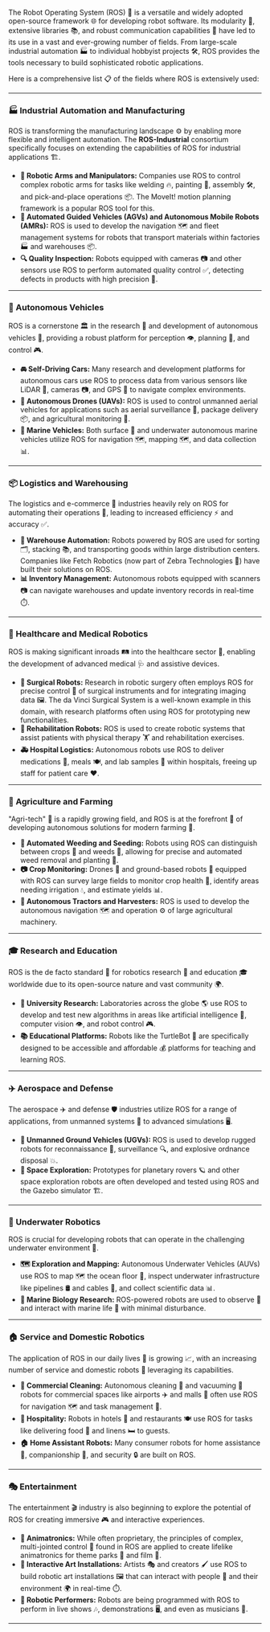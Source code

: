 
The Robot Operating System (ROS) 🤖 is a versatile and widely adopted open-source framework 🌐 for developing robot software. Its modularity 🧩, extensive libraries 📚, and robust communication capabilities 📡 have led to its use in a vast and ever-growing number of fields. From large-scale industrial automation 🏭 to individual hobbyist projects 🛠️, ROS provides the tools necessary to build sophisticated robotic applications.

Here is a comprehensive list 📋 of the fields where ROS is extensively used:

---

### **🏭 Industrial Automation and Manufacturing**

ROS is transforming the manufacturing landscape ⚙️ by enabling more flexible and intelligent automation. The **ROS-Industrial** consortium specifically focuses on extending the capabilities of ROS for industrial applications 🏗️.

* **🤖 Robotic Arms and Manipulators:** Companies use ROS to control complex robotic arms for tasks like welding 🔥, painting 🎨, assembly 🛠️, and pick-and-place operations 📦. The MoveIt! motion planning framework is a popular ROS tool for this.
* **🚚 Automated Guided Vehicles (AGVs) and Autonomous Mobile Robots (AMRs):** ROS is used to develop the navigation 🗺️ and fleet management systems for robots that transport materials within factories 🏭 and warehouses 📦.
* **🔍 Quality Inspection:** Robots equipped with cameras 📷 and other sensors use ROS to perform automated quality control ✅, detecting defects in products with high precision 🎯.

---

### **🚗 Autonomous Vehicles**

ROS is a cornerstone 🏛️ in the research 🔬 and development of autonomous vehicles 🚙, providing a robust platform for perception 👁️, planning 🧠, and control 🎮.

* **🚘 Self-Driving Cars:** Many research and development platforms for autonomous cars use ROS to process data from various sensors like LiDAR 📡, cameras 📷, and GPS 📍 to navigate complex environments.
* **🚁 Autonomous Drones (UAVs):** ROS is used to control unmanned aerial vehicles for applications such as aerial surveillance 👀, package delivery 📦, and agricultural monitoring 🌾.
* **🚤 Marine Vehicles:** Both surface 🌊 and underwater autonomous marine vehicles utilize ROS for navigation 🗺️, mapping 🗺️, and data collection 📊.

---

### **📦 Logistics and Warehousing**

The logistics and e-commerce 🛒 industries heavily rely on ROS for automating their operations 🤖, leading to increased efficiency ⚡ and accuracy ✅.

* **🏢 Warehouse Automation:** Robots powered by ROS are used for sorting 🗂️, stacking 📚, and transporting goods within large distribution centers. Companies like Fetch Robotics (now part of Zebra Technologies 🦓) have built their solutions on ROS.
* **📊 Inventory Management:** Autonomous robots equipped with scanners 📷 can navigate warehouses and update inventory records in real-time ⏱️.

---

### **🏥 Healthcare and Medical Robotics**

ROS is making significant inroads 🛤️ into the healthcare sector 🏥, enabling the development of advanced medical 🩺 and assistive devices.

* **🔪 Surgical Robots:** Research in robotic surgery often employs ROS for precise control 🎯 of surgical instruments and for integrating imaging data 🖼️. The da Vinci Surgical System is a well-known example in this domain, with research platforms often using ROS for prototyping new functionalities.
* **🦾 Rehabilitation Robots:** ROS is used to create robotic systems that assist patients with physical therapy 🏋️ and rehabilitation exercises.
* **🚑 Hospital Logistics:** Autonomous robots use ROS to deliver medications 💊, meals 🍽️, and lab samples 🧪 within hospitals, freeing up staff for patient care ❤️.

---

### **🌾 Agriculture and Farming**

"Agri-tech" 🌱 is a rapidly growing field, and ROS is at the forefront 🚀 of developing autonomous solutions for modern farming 🚜.

* **🌱 Automated Weeding and Seeding:** Robots using ROS can distinguish between crops 🌾 and weeds 🌿, allowing for precise and automated weed removal and planting 🌱.
* **📷 Crop Monitoring:** Drones 🚁 and ground-based robots 🤖 equipped with ROS can survey large fields to monitor crop health 🌿, identify areas needing irrigation 💧, and estimate yields 📊.
* **🚜 Autonomous Tractors and Harvesters:** ROS is used to develop the autonomous navigation 🗺️ and operation ⚙️ of large agricultural machinery.

---

### **🎓 Research and Education**

ROS is the de facto standard 📏 for robotics research 🔬 and education 🎓 worldwide due to its open-source nature and vast community 🌍.

* **🏫 University Research:** Laboratories across the globe 🌎 use ROS to develop and test new algorithms in areas like artificial intelligence 🤖, computer vision 👁️, and robot control 🎮.
* **📚 Educational Platforms:** Robots like the TurtleBot 🐢 are specifically designed to be accessible and affordable 💰 platforms for teaching and learning ROS.

---

### **✈️ Aerospace and Defense**

The aerospace ✈️ and defense 🛡️ industries utilize ROS for a range of applications, from unmanned systems 🤖 to advanced simulations 🖥️.

* **🚜 Unmanned Ground Vehicles (UGVs):** ROS is used to develop rugged robots for reconnaissance 👀, surveillance 🔍, and explosive ordnance disposal 💥.
* **🚀 Space Exploration:** Prototypes for planetary rovers 🪐 and other space exploration robots are often developed and tested using ROS and the Gazebo simulator 🏗️.

---

### **🌊 Underwater Robotics**

ROS is crucial for developing robots that can operate in the challenging underwater environment 🌊.

* **🗺️ Exploration and Mapping:** Autonomous Underwater Vehicles (AUVs) use ROS to map 🗺️ the ocean floor 🌊, inspect underwater infrastructure like pipelines 🛢️ and cables 📡, and collect scientific data 📊.
* **🐠 Marine Biology Research:** ROS-powered robots are used to observe 👀 and interact with marine life 🐬 with minimal disturbance.

---

### **🏠 Service and Domestic Robotics**

The application of ROS in our daily lives 🏡 is growing 📈, with an increasing number of service and domestic robots 🤖 leveraging its capabilities.

* **🧹 Commercial Cleaning:** Autonomous cleaning 🧽 and vacuuming 🧹 robots for commercial spaces like airports ✈️ and malls 🏢 often use ROS for navigation 🗺️ and task management 📝.
* **🏨 Hospitality:** Robots in hotels 🏨 and restaurants 🍽️ use ROS for tasks like delivering food 🍱 and linens 🛏️ to guests.
* **🏠 Home Assistant Robots:** Many consumer robots for home assistance 🏡, companionship 🤝, and security 🔒 are built on ROS.

---

### **🎭 Entertainment**

The entertainment 🎬 industry is also beginning to explore the potential of ROS for creating immersive 🎮 and interactive experiences.

* **🎡 Animatronics:** While often proprietary, the principles of complex, multi-jointed control 🦾 found in ROS are applied to create lifelike animatronics for theme parks 🎢 and film 🎥.
* **🎨 Interactive Art Installations:** Artists 🎭 and creators 🖌️ use ROS to build robotic art installations 🖼️ that can interact with people 👥 and their environment 🌍 in real-time ⏱️.
* **🎤 Robotic Performers:** Robots are being programmed with ROS to perform in live shows 🎶, demonstrations 🖥️, and even as musicians 🎸.

---
